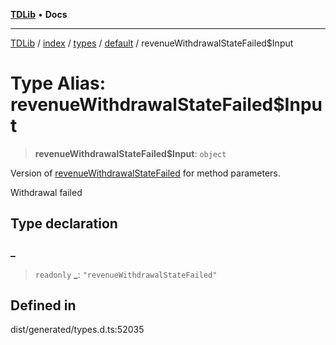 [**TDLib**](../../../../../../README.md) • **Docs**

***

[TDLib](../../../../../../modules.md) / [index](../../../../../README.md) / [types](../../../README.md) / [default](../README.md) / revenueWithdrawalStateFailed$Input

# Type Alias: revenueWithdrawalStateFailed$Input

> **revenueWithdrawalStateFailed$Input**: `object`

Version of [revenueWithdrawalStateFailed](revenueWithdrawalStateFailed.md) for method parameters.

Withdrawal failed

## Type declaration

### \_

> `readonly` **\_**: `"revenueWithdrawalStateFailed"`

## Defined in

dist/generated/types.d.ts:52035
